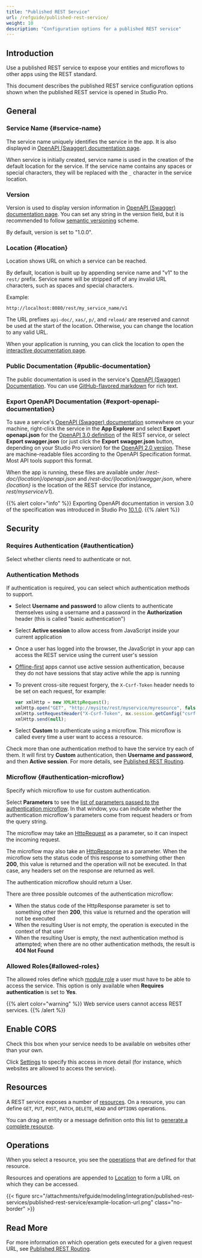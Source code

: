 ```yaml
---
title: "Published REST Service"
url: /refguide/published-rest-service/
weight: 10
description: "Configuration options for a published REST service"
---
```


## Introduction

Use a published REST service to expose your entities and microflows to other apps using the REST standard.

This document describes the published REST service configuration options shown when the published REST service is opened in Studio Pro.

## General

### Service Name {#service-name}

The service name uniquely identifies the service in the app. It is also displayed in [OpenAPI (Swagger) documentation page](/refguide/open-api/).

When service is initially created, service name is used in the creation of the default location for the service. If the service name contains any spaces or special characters, they will be replaced with the `_` character in the service location.

### Version

Version is used to display version information in [OpenAPI (Swagger) documentation page](/refguide/open-api/). You can set any string in the version field, but it is recommended to follow [semantic versioning](https://semver.org/) scheme.

By default, version is set to "1.0.0".

### Location {#location}

Location shows URL on which a service can be reached.

By default, location is built up by appending service name and "v1" to the `rest/` prefix. Service name will be stripped off of any invalid URL characters, such as spaces and special characters.

Example:

```text
http://localhost:8080/rest/my_service_name/v1
```

The URL prefixes `api-doc/`, `xas/`, `p/`, and `reload/` are reserved and cannot be used at the start of the location. Otherwise, you can change the location to any valid URL.

When your application is running, you can click the location to open the [interactive documentation page](/refguide/published-rest-services/#interactive-documentation).

### Public Documentation {#public-documentation}

The public documentation is used in the service's [OpenAPI (Swagger) Documentation](/refguide/open-api/). You can use [GitHub-flavored markdown](/refguide/gfm-syntax/) for rich text.

### Export OpenAPI Documentation {#export-openapi-documentation}

To save a service's [OpenAPI (Swagger) documentation](/refguide/open-api/) somewhere on your machine, right-click the service in the **App Explorer** and select **Export openapi.json** for the [OpenAPI 3.0 definition](https://github.com/OAI/OpenAPI-Specification/blob/main/versions/3.0.1.md) of the REST service, or select **Export swagger.json** (or just click the **Export swagger.json** button, depending on your Studio Pro version) for the [OpenAPI 2.0 version](https://github.com/OAI/OpenAPI-Specification/blob/main/versions/2.0.md). These are machine-readable files according to the OpenAPI Specification format. Most API tools support this format.

When the app is running, these files are available under */rest-doc/{location}/openapi.json* and */rest-doc/{location}/swagger.json*, where *{location}* is the location of the REST service (for instance, *rest/myservice/v1*).

{{% alert color="info" %}}
Exporting OpenAPI documentation in version 3.0 of the specification was introduced in Studio Pro [10.1.0](/releasenotes/studio-pro/10.1/).
{{% /alert %}}

## Security

### Requires Authentication {#authentication}

Select whether clients need to authenticate or not.

### Authentication Methods

If authentication is required, you can select which authentication methods to support.

* Select **Username and password** to allow clients to authenticate themselves using a username and a password in the **Authorization** header (this is called "basic authentication")
* Select **Active session** to allow access from JavaScript inside your current application
* Once a user has logged into the browser, the JavaScript in your app can access the REST service using the current user's session
* [Offline-first](/refguide/offline-first/) apps cannot use active session authentication, because they do not have sessions that stay active while the app is running
* To prevent cross-site request forgery, the `X-Csrf-Token` header needs to be set on each request, for example:

    ```javascript
    var xmlHttp = new XMLHttpRequest();
    xmlHttp.open("GET", "http://mysite/rest/myservice/myresource", false);
    xmlHttp.setRequestHeader("X-Csrf-Token", mx.session.getConfig("csrftoken"));
    xmlHttp.send(null);
    ```

* Select **Custom** to authenticate using a microflow. This microflow is called every time a user want to access a resource.

Check more than one authentication method to have the service try each of them. It will first try **Custom** authentication, then **Username and password**, and then **Active session**. For more details, see [Published REST Routing](/refguide/published-rest-routing/).

### Microflow {#authentication-microflow}

Specify which microflow to use for custom authentication.

Select **Parameters** to see the [list of parameters passed to the authentication microflow](/refguide/published-rest-authentication-parameter/). In that window, you can indicate whether the authentication microflow's parameters come from request headers or from the query string.

The microflow may take an [HttpRequest](/refguide/http-request-and-response-entities/#http-request) as a parameter, so it can inspect the incoming request.

The microflow may also take an [HttpResponse](/refguide/http-request-and-response-entities/#http-response) as a parameter. When the microflow sets the status code of this response to something other then **200**, this value is returned and the operation will not be executed. In that case, any headers set on the response are returned as well.

The authentication microflow should return a User.

There are three possible outcomes of the authentication microflow:

* When the status code of the HttpResponse parameter is set to something other then **200**, this value is returned and the operation will not be executed
* When the resulting User is not empty, the operation is executed in the context of that user
* When the resulting User is empty, the next authentication method is attempted; when there are no other authentication methods, the result is **404 Not Found**

### Allowed Roles{#allowed-roles}

The allowed roles define which [module role](/refguide/module-security/#module-role) a user must have to be able to access the service. This option is only available when **Requires authentication** is set to **Yes**.

{{% alert color="warning" %}}
Web service users cannot access REST services.
{{% /alert %}}

## Enable CORS

Check this box when your service needs to be available on websites other than your own.

Click [Settings](/refguide/cors-settings/) to specify this access in more detail (for instance, which websites are allowed to access the service).

## Resources

A REST service exposes a number of [resources](/refguide/published-rest-resource/). On a resource, you can define `GET`, `PUT`, `POST`, `PATCH`, `DELETE`, `HEAD` and `OPTIONS` operations.

You can drag an entity or a message definition onto this list to [generate a complete resource](/refguide/generate-rest-resource/).

## Operations

When you select a resource, you see the [operations](/refguide/published-rest-operation/) that are defined for that resource.

Resources and operations are appended to [Location](#location) to form a URL on which they can be accessed.

{{< figure src="/attachments/refguide/modeling/integration/published-rest-services/published-rest-service/example-location-url.png" class="no-border" >}}

## Read More

For more information on which operation gets executed for a given request URL, see [Published REST Routing](/refguide/published-rest-routing/).
